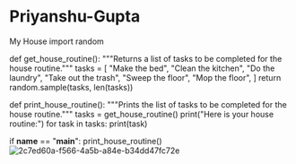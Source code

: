 # Priyanshu-Gupta
My House
import random

def get_house_routine():
  """Returns a list of tasks to be completed for the house routine."""
  tasks = [
      "Make the bed",
      "Clean the kitchen",
      "Do the laundry",
      "Take out the trash",
      "Sweep the floor",
      "Mop the floor",
  ]
  return random.sample(tasks, len(tasks))

def print_house_routine():
  """Prints the list of tasks to be completed for the house routine."""
  tasks = get_house_routine()
  print("Here is your house routine:")
  for task in tasks:
    print(task)

if __name__ == "__main__":
  print_house_routine()
![2c7ed60a-f566-4a5b-a84e-b34dd47fc72e](https://github.com/mrpriyanshu5/Priyanshu-Gupta/assets/140094235/1a920282-98ef-42c9-8b63-3f94f4b68ac9)
